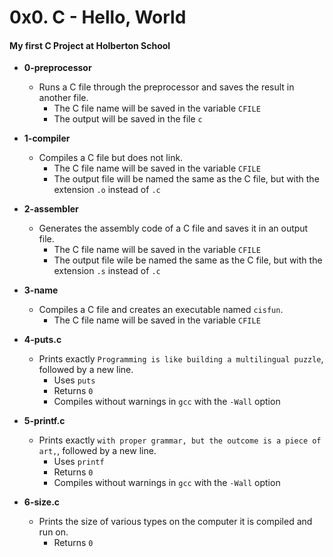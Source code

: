 # 0x0. C - Hello, World
#### My first C Project at Holberton School

* **0-preprocessor**
  * Runs a C file through the preprocessor and saves the result in another file.
    * The C file name will be saved in the variable ```CFILE```
    * The output will be saved in the file ```c```

* **1-compiler**
  * Compiles a C file but does not link.
    * The C file name will be saved in the variable ```CFILE```
    * The output file will be named the same as the C file, but with the extension ```.o``` instead of ```.c```

* **2-assembler**
  * Generates the assembly code of a C file and saves it in an output file.
    * The C file name will be saved in the variable ```CFILE```
    * The output file wile be named the same as the C file, but with the extension ```.s``` instead of ```.c```

* **3-name**
  * Compiles a C file and creates an executable named ```cisfun```.
    * The C file name will be saved in the variable ```CFILE```

* **4-puts.c**
  * Prints exactly ```Programming is like building a multilingual puzzle```, followed by a new line.
    * Uses ```puts```
    * Returns ```0```
    * Compiles without warnings in ```gcc``` with the ```-Wall``` option

* **5-printf.c**
  * Prints exactly ```with proper grammar, but the outcome is a piece of art,```, followed by a new line.
    * Uses ```printf```
    * Returns ```0```
    * Compiles without warnings in ```gcc``` with the ```-Wall``` option

* **6-size.c**
  * Prints the size of various types on the computer it is compiled and run on.
    * Returns ```0```
